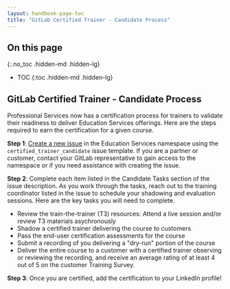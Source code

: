 ```yaml
---
layout: handbook-page-toc
title: "GitLab Certified Trainer - Candidate Process"
---
```


## On this page
{:.no_toc .hidden-md .hidden-lg}

- TOC
{:toc .hidden-md .hidden-lg}

## GitLab Certified Trainer - Candidate Process

Professional Services now has a certification process for trainers to validate their readiness to deliver Education Services offerings. Here are the steps required to earn the certification for a given course. 


**Step 1**: [Create a new issue](https://gitlab.com/gitlab-com/customer-success/professional-services-group/education-services/-/issues/new?issue%5Bassignee_id%5D=&issue%5Bmilestone_id%5D=#) in the Education Services namespace using the `certified_trainer_candidate` issue template. If you are a partner or customer, contact your GitLab representative to gain access to the namespace or if you need assistance with creating the issue.

**Step 2**: Complete each item listed in the Candidate Tasks section of the issue description. As you work through the tasks, reach out to the training coordinator listed in the issue to schedule your shadowing and evaluation sessions. Here are the key tasks you will need to complete.
- Review the train-the-trainer (T3) resources: Attend a live session and/or review T3 materials asychronously
- Shadow a certified trainer delivering the course to customers
- Pass the end-user certification assessments for the course
- Submit a recording of you delivering a "dry-run" portion of the course 
- Deliver the entire course to a customer with a certified trainer observing or reviewing the recording, and receive an average rating of at least 4 out of 5 on the customer Training Survey.

**Step 3**: Once you are certified, add the certification to your LinkedIn profile!
